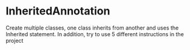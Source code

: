 # InheritedAnnotation
Create multiple classes, one class inherits from another and uses the Inherited statement. In addition, try to use 5 different instructions in the project
